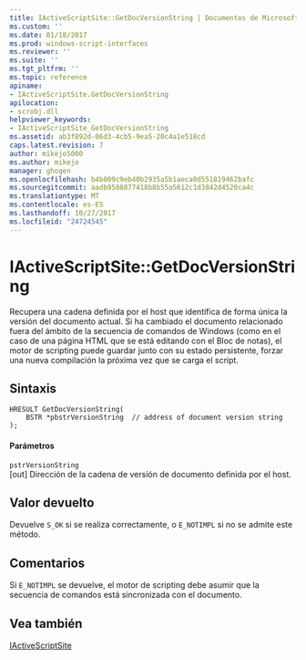 ```yaml
---
title: IActiveScriptSite::GetDocVersionString | Documentos de Microsoft
ms.custom: ''
ms.date: 01/18/2017
ms.prod: windows-script-interfaces
ms.reviewer: ''
ms.suite: ''
ms.tgt_pltfrm: ''
ms.topic: reference
apiname:
- IActiveScriptSite.GetDocVersionString
apilocation:
- scrobj.dll
helpviewer_keywords:
- IActiveScriptSite_GetDocVersionString
ms.assetid: ab3f892d-06d3-4cb5-9ea5-20c4a1e518cd
caps.latest.revision: 7
author: mikejo5000
ms.author: mikejo
manager: ghogen
ms.openlocfilehash: b4b009c9eb40b2935a5b1aeca0d551819462bafc
ms.sourcegitcommit: aadb9588877418b8b55a5612c1d3842d4520ca4c
ms.translationtype: MT
ms.contentlocale: es-ES
ms.lasthandoff: 10/27/2017
ms.locfileid: "24724545"
---
```

# <a name="iactivescriptsitegetdocversionstring"></a>IActiveScriptSite::GetDocVersionString
Recupera una cadena definida por el host que identifica de forma única la versión del documento actual. Si ha cambiado el documento relacionado fuera del ámbito de la secuencia de comandos de Windows (como en el caso de una página HTML que se está editando con el Bloc de notas), el motor de scripting puede guardar junto con su estado persistente, forzar una nueva compilación la próxima vez que se carga el script.  
  
## <a name="syntax"></a>Sintaxis  
  
```  
HRESULT GetDocVersionString(  
    BSTR *pbstrVersionString  // address of document version string  
);  
```  
  
#### <a name="parameters"></a>Parámetros  
 `pstrVersionString`  
 [out] Dirección de la cadena de versión de documento definida por el host.  
  
## <a name="return-value"></a>Valor devuelto  
 Devuelve `S_OK` si se realiza correctamente, o `E_NOTIMPL` si no se admite este método.  
  
## <a name="remarks"></a>Comentarios  
 Si `E_NOTIMPL` se devuelve, el motor de scripting debe asumir que la secuencia de comandos está sincronizada con el documento.  
  
## <a name="see-also"></a>Vea también  
 [IActiveScriptSite](../../winscript/reference/iactivescriptsite.md)